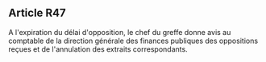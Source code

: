 Article R47
----
A l'expiration du délai d'opposition, le chef du greffe donne avis au comptable
de la direction générale des finances publiques des oppositions reçues et de
l'annulation des extraits correspondants.
